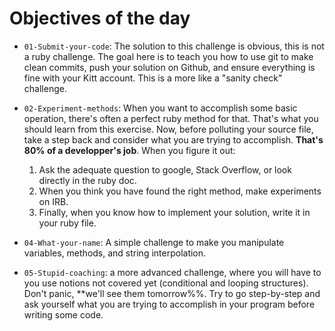# Objectives of the day

- `01-Submit-your-code`: The solution to this challenge is obvious, this is not a ruby challenge. The goal here is to teach you how to use git to make clean commits, push your solution on Github, and ensure everything is fine with your Kitt account. This is a more like a "sanity check" challenge.

- `02-Experiment-methods`: When you want to accomplish some basic operation, there's often a perfect ruby method for that. That's what you should learn from this exercise. Now, before polluting your source file, take a step back and consider what you are trying to accomplish. **That's 80% of a developper's job**. When you figure it out:

  1. Ask the adequate question to google, Stack Overflow, or look directly in the ruby doc.
  1. When you think you have found the right method, make experiments on IRB.
  1. Finally, when you know how to implement your solution, write it in your ruby file.


- `04-What-your-name`: A simple challenge to make you manipulate variables, methods, and string interpolation.

- `05-Stupid-coaching`: a more advanced challenge, where you will have to you use notions not covered yet (conditional and looping structures). Don't panic, **we'll see them tomorrow%%. Try to go step-by-step and ask yourself what you are trying to accomplish in your program before writing some code.


